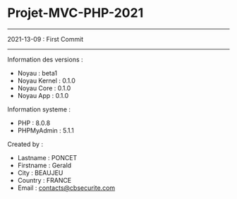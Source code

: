 ﻿# Projet-MVC-PHP-2021
 <hr>
 2021-13-09 : First Commit
 <hr>

 Information des versions : 
 - Noyau : beta1
 - Noyau Kernel : 0.1.0
 - Noyau Core : 0.1.0
 - Noyau App : 0.1.0

 Information systeme :
 - PHP : 8.0.8
 - PHPMyAdmin : 5.1.1

 Created by : 
 - Lastname : PONCET
 - Firstname : Gerald
 - City : BEAUJEU
 - Country : FRANCE
 - Email : contacts@cbsecurite.com
